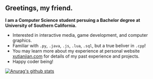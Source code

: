 ## Greetings, my friend.

**I am a Computer Science student persuing a Bachelor degree at University of Southern California.**
- Interested in interactive media, game development, and computer graphics. 
- Familiar with `.py`, `.java`, `.js`, `.lua`, `.sql`, but a true beliver in `.cpp`!
- You may learn more about my experience at personal website [xutianjian.com](https://www.xutianjian.com) for details of my past experience and projects.
- Happy coder being!

[![Anurag's github stats](https://github-readme-stats.vercel.app/api?username=FrostXTJ&count_private=true&show_icons=true)](https://github.com/anuraghazra/github-readme-stats)
